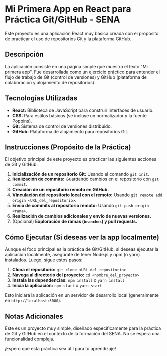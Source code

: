 # Mi Primera App en React para Práctica Git/GitHub - SENA

Este proyecto es una aplicación React muy básica creada con el propósito de practicar el uso de repositorios Git y la plataforma GitHub.

## Descripción

La aplicación consiste en una página simple que muestra el texto "Mi primera app". Fue desarrollada como un ejercicio práctico para entender el flujo de trabajo de Git (control de versiones) y GitHub (plataforma de colaboración y alojamiento de repositorios).

## Tecnologías Utilizadas

* **React:** Biblioteca de JavaScript para construir interfaces de usuario.
* **CSS:** Para estilos básicos (se incluye un normalizador y la fuente Poppins).
* **Git:** Sistema de control de versiones distribuido.
* **GitHub:** Plataforma de alojamiento para repositorios Git.

## Instrucciones (Propósito de la Práctica)

El objetivo principal de este proyecto es practicar las siguientes acciones de Git y GitHub:

1.  **Inicialización de un repositorio Git:** Usando el comando `git init`.
2.  **Realización de commits:** Guardando cambios en el repositorio con `git commit`.
3.  **Creación de un repositorio remoto en GitHub.**
4.  **Vinculación del repositorio local con el remoto:** Usando `git remote add origin <URL_del_repositorio>`.
5.  **Envío de commits al repositorio remoto:** Usando `git push origin <rama>`.
6.  **Realización de cambios adicionales y envío de nuevas versiones.**
7.  (Opcional) **Exploración de ramas (`branches`) y pull requests.**

## Cómo Ejecutar (Si deseas ver la app localmente)

Aunque el foco principal es la práctica de Git/GitHub, si deseas ejecutar la aplicación localmente, asegúrate de tener Node.js y npm (o yarn) instalados. Luego, sigue estos pasos:

1.  **Clona el repositorio:** `git clone <URL_del_repositorio>`
2.  **Navega al directorio del proyecto:** `cd <nombre_del_proyecto>`
3.  **Instala las dependencias:** `npm install` o `yarn install`
4.  **Inicia la aplicación:** `npm start` o `yarn start`

Esto iniciará la aplicación en un servidor de desarrollo local (generalmente en `http://localhost:3000`).

## Notas Adicionales

Este es un proyecto muy simple, diseñado específicamente para la práctica de Git y GitHub en el contexto de la formación del SENA. No se espera una funcionalidad compleja.

¡Espero que esta práctica sea útil para tu aprendizaje!
